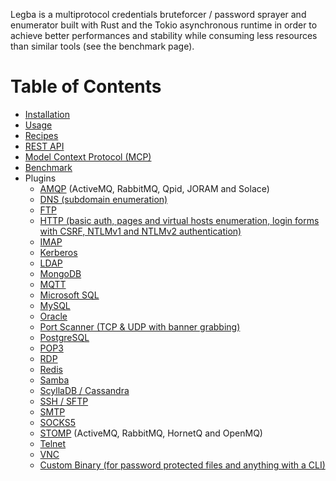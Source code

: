 Legba is a multiprotocol credentials bruteforcer / password sprayer and enumerator built with Rust and the Tokio asynchronous runtime in order to achieve
better performances and stability while consuming less resources than similar tools (see the benchmark page).

# Table of Contents

* [Installation](install.md)
* [Usage](usage.md)
* [Recipes](recipes.md)
* [REST API](rest.md)
* [Model Context Protocol (MCP)](mcp.md)
* [Benchmark](benchmark.md)
* Plugins
  * [AMQP](plugins/amqp.md) (ActiveMQ, RabbitMQ, Qpid, JORAM and Solace)
  * [DNS (subdomain enumeration)](plugins/dns.md)
  * [FTP](plugins/ftp.md)
  * [HTTP (basic auth, pages and virtual hosts enumeration, login forms with CSRF, NTLMv1 and NTLMv2 authentication)](plugins/http.md)
  * [IMAP](plugins/imap.md)
  * [Kerberos](plugins/kerberos.md)
  * [LDAP](plugins/ldap.md)
  * [MongoDB](plugins/mongodb.md)
  * [MQTT](plugins/mqtt.md)
  * [Microsoft SQL](plugins/mssql.md)
  * [MySQL](plugins/mysql.md)
  * [Oracle](plugins/oracle.md)
  * [Port Scanner (TCP & UDP with banner grabbing)](plugins/port_scanner.md)
  * [PostgreSQL](plugins/postgresql.md)
  * [POP3](plugins/pop3.md)
  * [RDP](plugins/rdp.md)
  * [Redis](plugins/redis.md)
  * [Samba](plugins/samba.md)
  * [ScyllaDB / Cassandra](plugins/scylla.md)
  * [SSH / SFTP](plugins/ssh_and_sftp.md)
  * [SMTP](plugins/smtp.md)
  * [SOCKS5](plugins/socks5.md)
  * [STOMP](plugins/stomp.md) (ActiveMQ, RabbitMQ, HornetQ and OpenMQ)
  * [Telnet](plugins/telnet.md)
  * [VNC](plugins/vnc.md)
  * [Custom Binary (for password protected files and anything with a CLI)](plugins/custom_binary.md)